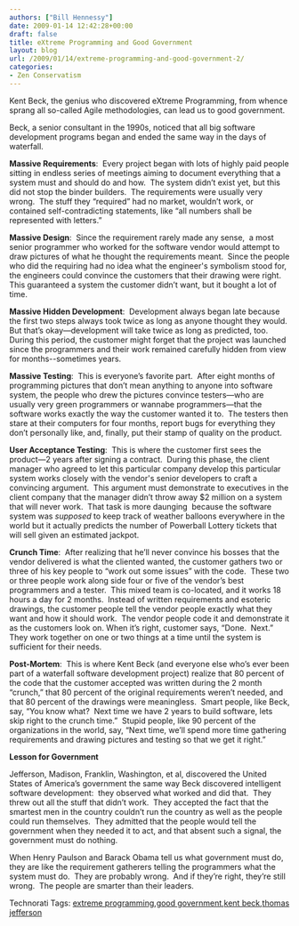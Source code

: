 ```yaml
---
authors: ["Bill Hennessy"]
date: 2009-01-14 12:42:28+00:00
draft: false
title: eXtreme Programming and Good Government
layout: blog
url: /2009/01/14/extreme-programming-and-good-government-2/
categories:
- Zen Conservatism
---
```


Kent Beck, the genius who discovered eXtreme Programming, from whence sprang all so-called Agile methodologies, can lead us to good government. 

Beck, a senior consultant in the 1990s, noticed that all big software development programs began and ended the same way in the days of waterfall. 

**Massive Requirements**:  Every project began with lots of highly paid people sitting in endless series of meetings aiming to document everything that a system must and should do and how.  The system didn’t exist yet, but this did not stop the binder builders.  The requirements were usually very wrong.  The stuff they “required” had no market, wouldn’t work, or contained self-contradicting statements, like “all numbers shall be represented with letters.” 

**Massive Design**:  Since the requirement rarely made any sense,  a most senior programmer who worked for the software vendor would attempt to draw pictures of what he thought the requirements meant.  Since the people who did the requiring had no idea what the engineer's symbolism stood for, the engineers could convince the customers that their drawing were right.  This guaranteed a system the customer didn’t want, but it bought a lot of time.

**Massive Hidden Development**:  Development always began late because the first two steps always took twice as long as anyone thought they would.  But that’s okay—development will take twice as long as predicted, too. During this period, the customer might forget that the project was launched since the programmers and their work remained carefully hidden from view for months--sometimes years.

**Massive Testing**:  This is everyone’s favorite part.  After eight months of programming pictures that don’t mean anything to anyone into software system, the people who drew the pictures convince testers—who are usually very green programmers or wannabe programmers—that the software works exactly the way the customer wanted it to.  The testers then stare at their computers for four months, report bugs for everything they don’t personally like, and, finally, put their stamp of quality on the product.

**User Acceptance Testing**:  This is where the customer first sees the product—2 years after signing a contract.  During this phase, the client manager who agreed to let this particular company develop this particular system works closely with the vendor's senior developers to craft a convincing argument.  This argument must demonstrate to executives in the client company that the manager didn’t throw away $2 million on a system that will never work.  That task is more daunging  because the software system was _supposed_ to keep track of weather balloons everywhere in the world but it actually predicts the number of Powerball Lottery tickets that will sell given an estimated jackpot. 

**Crunch Time**:  After realizing that he’ll never convince his bosses that the vendor delivered is what the cliented wanted, the customer gathers two or three of his key people to “work out some issues” with the code.  These two or three people work along side four or five of the vendor’s best programmers and a tester.  This mixed team is co-located, and it works 18 hours a day for 2 months.  Instead of written requirements and esoteric drawings, the customer people tell the vendor people exactly what they want and how it should work.  The vendor people code it and demonstrate it as the customers look on. When it’s right, customer says, “Done.  Next.”  They work together on one or two things at a time until the system is sufficient for their needs.

**Post-Mortem**:  This is where Kent Beck (and everyone else who’s ever been part of a waterfall software development project) realize that 80 percent of the code that the customer accepted was written during the 2 month “crunch,” that 80 percent of the original requirements weren’t needed, and that 80 percent of the drawings were meaningless.  Smart people, like Beck, say, “You know what?  Next time we have 2 years to build software, lets skip right to the crunch time.”  Stupid people, like 90 percent of the organizations in the world, say, “Next time, we’ll spend more time gathering requirements and drawing pictures and testing so that we get it right.”

**Lesson for Government**

Jefferson, Madison, Franklin, Washington, et al, discovered the United States of America’s government the same way Beck discovered intelligent software development:  they observed what worked and did that.  They threw out all the stuff that didn’t work.  They accepted the fact that the smartest men in the country couldn’t run the country as well as the people could run themselves.  They admitted that the people would tell the government when they needed it to act, and that absent such a signal, the government must do nothing.

When Henry Paulson and Barack Obama tell us what government must do, they are like the requirement gatherers telling the programmers what the system must do.  They are probably wrong.  And if they’re right, they’re still wrong.  The people are smarter than their leaders. 


Technorati Tags: [extreme programming](https://technorati.com/tags/extreme+programming),[good government](https://technorati.com/tags/good+government),[kent beck](https://technorati.com/tags/kent+beck),[thomas jefferson](https://technorati.com/tags/thomas+jefferson)
